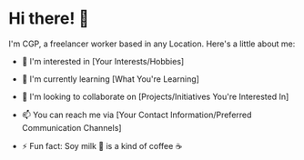 # Hi there! 👋

I'm CGP, a freelancer worker based in any Location. Here's a little about me:

- 👀 I'm interested in [Your Interests/Hobbies]
- 🌱 I'm currently learning [What You're Learning]
- 💞️ I'm looking to collaborate on [Projects/Initiatives You're Interested In]
- 📫 You can reach me via [Your Contact Information/Preferred Communication Channels]

- ⚡ Fun fact: Soy milk 🥛 is a kind of coffee ☕


<!---
CGP-V/CGP-V is a ✨ special ✨ repository because its `README.md` (this file) appears on your GitHub profile.
You can click the Preview link to take a look at your changes.
--->
